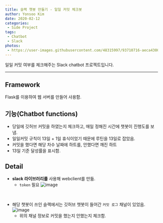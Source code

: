```yaml
---
title: 슬랙 챗봇 만들기 - 일일 커밋 체크봇
author: Yonsoo Kim
date: 2020-02-12
categories:
 - Side Project
tags: 
 - Chatbot
 - Slack
photos:
 - https://user-images.githubusercontent.com/48315997/93710716-aeca4300-fb83-11ea-9ae6-2dc52706c050.png
---
```


일일 커밋 여부를 체크해주는 Slack chatbot 프로젝트입니다.

---


## Framework

Flask를 이용하여 웹 서버를 만들어 사용함.

## 기능(Chatbot functions)

- 당일에 깃허브 커밋을 하였는지 체크하고, 매일 정해진 시간에 챗봇이 진행도를 보냄.
- 일일커밋 규칙이 13일 + 1일 휴식이었기 때문에 루틴을 13일로 잡았음.
- 커밋을 했다면 해당 차수 날짜에 하트를, 안했다면 깨진 하트
- 13일 기준 달성률을 표시함.


## Detail

- **slack 라이브러리를** 사용해 webclient를 만듦.
    - `token` 필요
![image](https://user-images.githubusercontent.com/48315997/93710884-d077fa00-fb84-11ea-90e4-813882e2b351.png)


<br>

- 해당 챗봇이 쓰인 슬랙에서는 깃허브 챗봇이 들어간 `커밋 로그` 채널이 있었음.
![image](https://user-images.githubusercontent.com/48315997/93711043-d9b59680-fb85-11ea-946c-e8b14ea96087.png)
    - 위의 채널 정보로 커밋을 했는지 안했는지 체크함.



